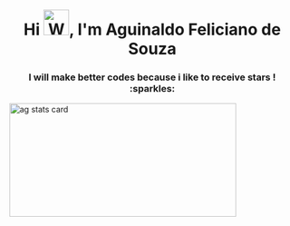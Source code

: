 <h1 align="center">Hi <img src="https://raw.githubusercontent.com/nixin72/nixin72/master/wave.gif" 
         alt="Waving hand animated gif"
         height="45"
         width="45" />, I'm Aguinaldo Feliciano de Souza</h1>      
         <h3 align="center">  I will make better codes because i like to receive stars ! :sparkles: </h3>
<img alt= "ag stats card" height="200px" width="400" src="https://github-readme-stats.vercel.app/api?username=aguinaldofs&theme=omni&show_icons=true&count_private=true" />
